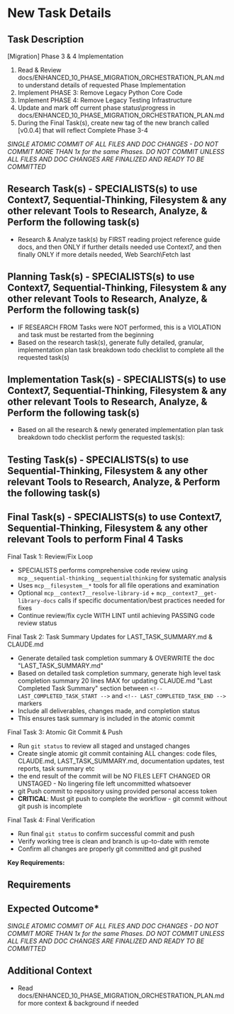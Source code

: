 # New Task Details

## Task Description

[Migration] Phase 3 & 4 Implementation

1. Read & Review docs/ENHANCED_10_PHASE_MIGRATION_ORCHESTRATION_PLAN.md to understand details of requested Phase Implementation
2. Implement PHASE 3: Remove Legacy Python Core Code
3. Implement PHASE 4: Remove Legacy Testing Infrastructure
4. Update and mark off current phase status\progress in docs/ENHANCED_10_PHASE_MIGRATION_ORCHESTRATION_PLAN.md
5. During the Final Task(s), create new tag of the new branch called [v0.0.4] that will reflect Complete Phase 3-4

*SINGLE ATOMIC COMMIT OF ALL FILES AND DOC CHANGES - DO NOT COMMIT MORE THAN 1x for the same Phases.  DO NOT COMMIT UNLESS ALL FILES AND DOC CHANGES ARE FINALIZED AND READY TO BE COMMITTED*

## Research Task(s) - SPECIALISTS(s) to use Context7, Sequential-Thinking, Filesystem & any other relevant Tools to Research, Analyze, & Perform the following task(s)

- Research & Analyze task(s) by FIRST reading project reference guide docs, and then ONLY if further details needed use Context7, and then finally ONLY if more details needed, Web Search\Fetch last

## Planning Task(s) - SPECIALISTS(s) to use Context7, Sequential-Thinking, Filesystem & any other relevant Tools to Research, Analyze, & Perform the following task(s)

- IF RESEARCH FROM Tasks were NOT performed, this is a VIOLATION and task must be restarted from the beginning
- Based on the research task(s), generate fully detailed, granular, implementation plan task breakdown todo checklist to complete all the requested task(s)

## Implementation Task(s) - SPECIALISTS(s) to use Context7, Sequential-Thinking, Filesystem & any other relevant Tools to Research, Analyze, & Perform the following task(s)

- Based on all the research & newly generated implementation plan task breakdown todo checklist perform the requested task(s):

## Testing Task(s) - SPECIALISTS(s) to use Sequential-Thinking, Filesystem & any other relevant Tools to Research, Analyze, & Perform the following task(s)

## Final Task(s) - SPECIALISTS(s) to use Context7, Sequential-Thinking, Filesystem & any other relevant Tools to perform Final 4 Tasks

Final Task 1: Review/Fix Loop

- SPECIALISTS performs comprehensive code review using `mcp__sequential-thinking__sequentialthinking` for systematic analysis
- Uses `mcp__filesystem__*` tools for all file operations and examination
- Optional `mcp__context7__resolve-library-id` + `mcp__context7__get-library-docs` calls if specific documentation/best practices needed for fixes
- Continue review/fix cycle WITH LINT until achieving PASSING code review status

Final Task 2: Task Summary Updates for LAST_TASK_SUMMARY.md & CLAUDE.md

- Generate detailed task completion summary & OVERWRITE the doc "LAST_TASK_SUMMARY.md"
- Based on detailed task completion summary, generate high level task completion summary 20 lines MAX for updating CLAUDE.md "Last Completed Task Summary" section between `<!-- LAST_COMPLETED_TASK_START -->` and `<!-- LAST_COMPLETED_TASK_END -->` markers
- Include all deliverables, changes made, and completion status
- This ensures task summary is included in the atomic commit

Final Task 3: Atomic Git Commit & Push

- Run `git status` to review all staged and unstaged changes
- Create single atomic git commit containing ALL changes: code files, CLAUDE.md, LAST_TASK_SUMMARY.md, documentation updates, test reports, task summary etc
- the end result of the commit will be NO FILES LEFT CHANGED OR UNSTAGED - No lingering file left uncommitted whatsoever
- git Push commit to repository using provided personal access token
- __CRITICAL__: Must git push to complete the workflow - git commit without git push is incomplete

Final Task 4: Final Verification

- Run final `git status` to confirm successful commit and push
- Verify working tree is clean and branch is up-to-date with remote
- Confirm all changes are properly git committed and git pushed

__Key Requirements:__

## Requirements

## Expected Outcome*

*SINGLE ATOMIC COMMIT OF ALL FILES AND DOC CHANGES - DO NOT COMMIT MORE THAN 1x for the same Phases.  DO NOT COMMIT UNLESS ALL FILES AND DOC CHANGES ARE FINALIZED AND READY TO BE COMMITTED*

## Additional Context

- Read docs/ENHANCED_10_PHASE_MIGRATION_ORCHESTRATION_PLAN.md for more context & background if needed
